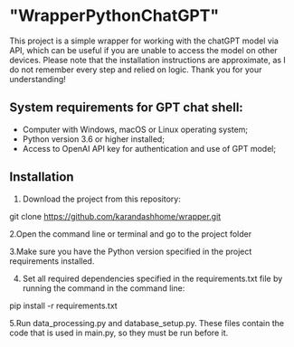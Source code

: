 # "WrapperPythonChatGPT"

This project is a simple wrapper for working with the chatGPT model via API, which can be useful if you are unable to access the model on other devices. Please note that the installation instructions are approximate, as I do not remember every step and relied on logic. Thank you for your understanding!

## System requirements for GPT chat shell:

- Computer with Windows, macOS or Linux operating system;
- Python version 3.6 or higher installed;
- Access to OpenAI API key for authentication and use of GPT model;

## Installation

1. Download the project from this repository:


git clone https://github.com/karandashhome/wrapper.git


2.Open the command line or terminal and go to the project folder

3.Make sure you have the Python version specified in the project requirements installed.

4. Set all required dependencies specified in the requirements.txt file by running the command in the command line:


pip install -r requirements.txt


5.Run data_processing.py and database_setup.py. These files contain the code that is used in main.py, so they must be run before it.
